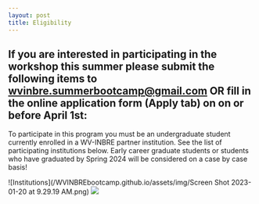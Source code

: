 ```yaml
---
layout: post
title: Eligibility
---
```


## If you are interested in participating in the workshop this summer please submit the following items to wvinbre.summerbootcamp@gmail.com OR fill in the online application form (Apply tab) on on or before April 1st:

To participate in this program you must be an undergraduate student currently enrolled in a WV-INBRE partner institution. See the list of participating institutions below.
Early career graduate students or students who have graduated by Spring 2024 will be considered on a case by case basis!

![Institutions](/WVINBREbootcamp.github.io/assets/img/Screen Shot 2023-01-20 at 9.29.19 AM.png)
<img src="/WVINBREbootcamp.github.io/assets/img/Screen Shot 2023-01-20 at 9.29.19 AM.png" > 


